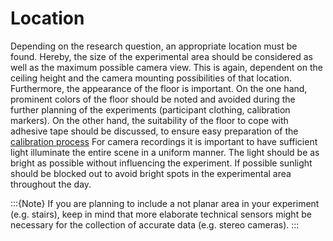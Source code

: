 # Location
Depending on the research question, an appropriate location must be found. 
Hereby, the size of the experimental area should be considered as well as 
the maximum possible camera view. This is again, dependent on the ceiling 
height and the camera mounting possibilities of that location. Furthermore, 
the appearance of the floor is important. On the one hand, prominent colors 
of the floor should be noted and avoided during the further planning of the 
experiments (participant clothing, calibration markers). On the other hand, 
the suitability of the floor to cope with adhesive tape should be discussed, 
to ensure easy preparation of the [calibration process](/calibration.md)
For camera recordings it is important to have sufficient light illuminate the
entire scene in a uniform manner. The light should be as bright as possible
without influencing the experiment. If possible sunlight should be blocked 
out to avoid bright spots in the experimental area throughout the day.

:::{Note}
If you are planning to include a not planar area in your experiment
(e.g. stairs), keep in mind that more elaborate technical sensors might be 
necessary for the collection of accurate data (e.g. stereo cameras).
:::
